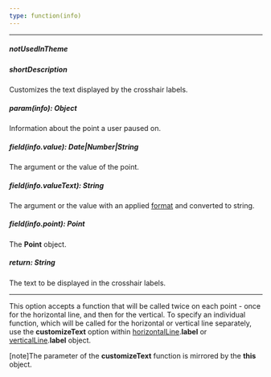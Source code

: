 ```yaml
---
type: function(info)
---
```

---
##### notUsedInTheme

##### shortDescription
Customizes the text displayed by the crosshair labels.

##### param(info): Object
Information about the point a user paused on.

##### field(info.value): Date|Number|String
The argument or the value of the point.

##### field(info.valueText): String
The argument or the value with an applied [format](/api-reference/20%20Data%20Visualization%20Widgets/dxChart/1%20Configuration/crosshair/label/format.md '/Documentation/ApiReference/Data_Visualization_Widgets/dxChart/Configuration/crosshair/label/#format') and converted to string.

##### field(info.point): Point
The **Point** object.

##### return: String
The text to be displayed in the crosshair labels.

---
This option accepts a function that will be called twice on each point - once for the horizontal line, and then for the vertical. To specify an individual function, which will be called for the horizontal or vertical line separately, use the **customizeText** option within [horizontalLine](/api-reference/20%20Data%20Visualization%20Widgets/dxChart/1%20Configuration/crosshair/horizontalLine '/Documentation/ApiReference/Data_Visualization_Widgets/dxChart/Configuration/crosshair/horizontalLine/').**label** or [verticalLine](/api-reference/20%20Data%20Visualization%20Widgets/dxChart/1%20Configuration/crosshair/verticalLine '/Documentation/ApiReference/Data_Visualization_Widgets/dxChart/Configuration/crosshair/verticalLine/').**label** object. 

[note]The parameter of the **customizeText** function is mirrored by the **this** object.